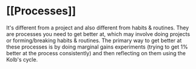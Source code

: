 # [[Processes]]
 
It's different from a project and also different from habits & routines. They are processes you need to get better at, which may involve doing projects or forming/breaking habits & routines. The primary way to get better at these processes is by doing marginal gains experiments (trying to get 1% better at the process consistently) and then reflecting on them using the Kolb's cycle.
